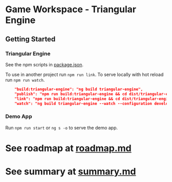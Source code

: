 # Game Workspace - Triangular Engine

## Getting Started

### Triangular Engine

See the npm scripts in [package.json](package.json).

To use in another project run `npm run link`.
To serve locally with hot reload run `npm run watch`.

```json
    "build:triangular-engine": "ng build triangular-engine",
    "publish": "npm run build:triangular-engine && cd dist/triangular-engine && npm publish",
    "link": "npm run build:triangular-engine && cd dist/triangular-engine && npm link",
    "watch": "ng build triangular-engine --watch --configuration development"
```

### Demo App

Run `npm run start` or `ng s -o` to serve the demo app.

# See roadmap at [roadmap.md](instructions/roadmap.md)

# See summary at [summary.md](instructions/summary.md)

